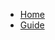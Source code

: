 <!-- docsify_Docs/_sidebar.md -->
* [Home](./host/main.html)
* [Guide](./host/guide.md "the guide!")